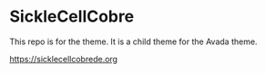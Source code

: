 # SickleCellCobre

This repo is for the theme. It is a child theme for the Avada theme.
 
https://sicklecellcobrede.org
